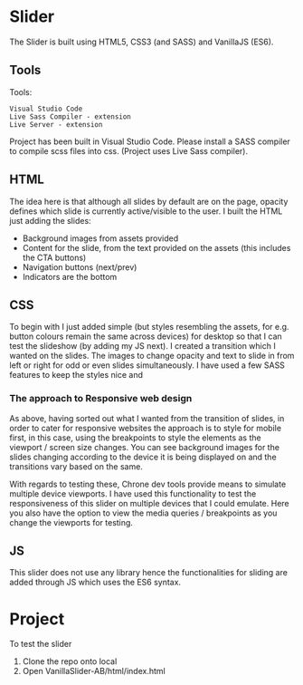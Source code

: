 # Slider

The Slider is built using HTML5, CSS3 (and SASS) and VanillaJS (ES6).

## Tools
Tools:
```
Visual Studio Code
Live Sass Compiler - extension
Live Server - extension
```

Project has been built in Visual Studio Code. Please install a SASS compiler to compile scss files into css. (Project uses Live Sass compiler). 

## HTML
The idea here is that although all slides by default are on the page, opacity defines which slide is currently active/visible to the user.
I built the HTML just adding the slides:
- Background images from assets provided
- Content for the slide, from the text provided on the assets (this includes the CTA buttons)
- Navigation buttons (next/prev)
- Indicators are the bottom

## CSS
To begin with I just added simple (but styles resembling the assets, for e.g. button colours remain the same across devices) for desktop so that I can test the slideshow (by adding my JS next). I created a transition which I wanted on the slides. The images to change opacity and text to slide in from left or right for odd or even slides simultaneously. I have used a few SASS features to keep the styles nice and 

### The approach to Responsive web design
As above, having sorted out what I wanted from the transition of slides, in order to cater for responsive websites the approach is to style for mobile first, in this case, using the breakpoints to style the elements as the viewport / screen size changes. You can see background images for the slides changing according to the device it is being displayed on and the transitions vary based on the same.

With regards to testing these, Chrone dev tools provide means to simulate multiple device viewports. I have used this functionality to test the responsiveness of this slider on multiple devices that I could emulate. Here you also have the option to view the media queries / breakpoints as you change the viewports for testing. 

## JS
This slider does not use any library hence the functionalities for sliding are added through JS which uses the ES6 syntax.


# Project
To test the slider
1) Clone the repo onto local
2) Open VanillaSlider-AB/html/index.html
